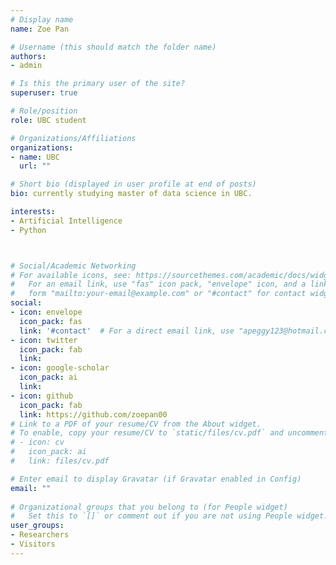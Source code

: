 ```yaml
---
# Display name
name: Zoe Pan

# Username (this should match the folder name)
authors:
- admin

# Is this the primary user of the site?
superuser: true

# Role/position
role: UBC student

# Organizations/Affiliations
organizations:
- name: UBC
  url: ""

# Short bio (displayed in user profile at end of posts)
bio: currently studying master of data science in UBC.

interests:
- Artificial Intelligence
- Python



# Social/Academic Networking
# For available icons, see: https://sourcethemes.com/academic/docs/widgets/#icons
#   For an email link, use "fas" icon pack, "envelope" icon, and a link in the
#   form "mailto:your-email@example.com" or "#contact" for contact widget.
social:
- icon: envelope
  icon_pack: fas
  link: '#contact'  # For a direct email link, use "apeggy123@hotmail.com".
- icon: twitter
  icon_pack: fab
  link: 
- icon: google-scholar
  icon_pack: ai
  link:
- icon: github
  icon_pack: fab
  link: https://github.com/zoepan00
# Link to a PDF of your resume/CV from the About widget.
# To enable, copy your resume/CV to `static/files/cv.pdf` and uncomment the lines below.  
# - icon: cv
#   icon_pack: ai
#   link: files/cv.pdf

# Enter email to display Gravatar (if Gravatar enabled in Config)
email: ""
  
# Organizational groups that you belong to (for People widget)
#   Set this to `[]` or comment out if you are not using People widget.  
user_groups:
- Researchers
- Visitors
---
```


